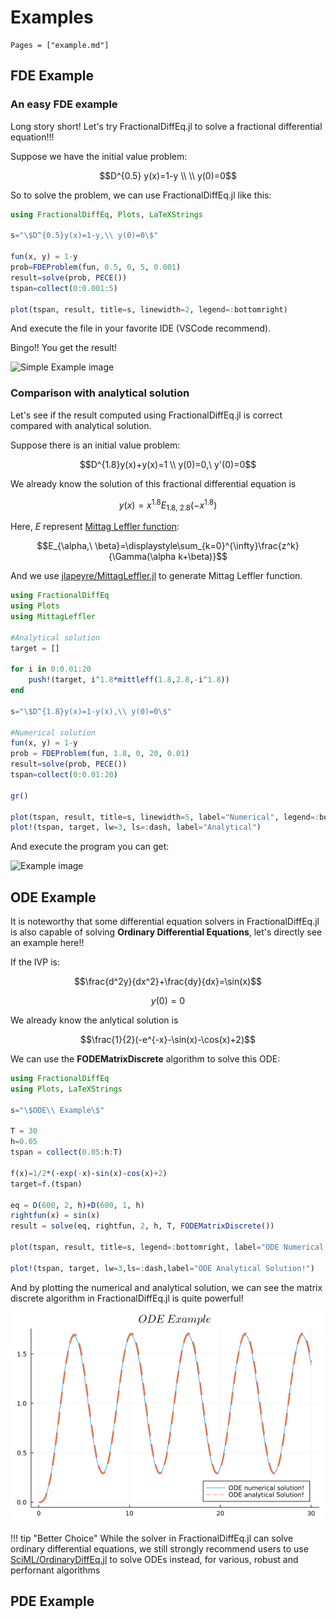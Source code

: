 # Examples

```@contents
Pages = ["example.md"]
```

## FDE Example

### An easy FDE example

Long story short! Let's try FractionalDiffEq.jl to solve a fractional differential equation!!!

Suppose we have the initial value problem:

```math
D^{0.5} y(x)=1-y \\
\\
y(0)=0
```
So to solve the problem, we can use FractionalDiffEq.jl like this:

```julia
using FractionalDiffEq, Plots, LaTeXStrings

s="\$D^{0.5}y(x)=1-y,\\ y(0)=0\$"

fun(x, y) = 1-y
prob=FDEProblem(fun, 0.5, 0, 5, 0.001)
result=solve(prob, PECE())
tspan=collect(0:0.001:5)

plot(tspan, result, title=s, linewidth=2, legend=:bottomright)
```

And execute the file in your favorite IDE (VSCode recommend).

Bingo!! You get the result!

![Simple Example image](../assets/simple_example.png)

### Comparison  with analytical solution

Let's see if the result computed using FractionalDiffEq.jl is correct compared with analytical solution.

Suppose there is an initial value problem:

```math
D^{1.8}y(x)+y(x)=1 \\
y(0)=0,\ y'(0)=0
```

We already know the solution of this fractional differential equation is

```math
y(x)=x^{1.8}E_{1.8,\ 2.8}(-x^{1.8})
```

Here, $E$ represent [Mittag Leffler function](https://en.wikipedia.org/wiki/Mittag-Leffler_function):

```math
E_{\alpha,\ \beta}=\displaystyle\sum_{k=0}^{\infty}\frac{z^k}{\Gamma(\alpha k+\beta)}
```

And we use [jlapeyre/MittagLeffler.jl](https://github.com/jlapeyre/MittagLeffler.jl) to generate Mittag Leffler function.

```julia
using FractionalDiffEq
using Plots
using MittagLeffler

#Analytical solution
target = []

for i in 0:0.01:20
    push!(target, i^1.8*mittleff(1.8,2.8,-i^1.8))
end

s="\$D^{1.8}y(x)=1-y(x),\\ y(0)=0\$"

#Numerical solution
fun(x, y) = 1-y
prob = FDEProblem(fun, 1.8, 0, 20, 0.01)
result=solve(prob, PECE())
tspan=collect(0:0.01:20)

gr()

plot(tspan, result, title=s, linewidth=5, label="Numerical", legend=:bottomright)
plot!(tspan, target, lw=3, ls=:dash, label="Analytical")
```

And execute the program you can get:

![Example image](../assets/example.png)



## ODE Example

It is noteworthy that some differential equation solvers in FractionalDiffEq.jl is also capable of solving **Ordinary Differential Equations**, let's directly see an example here!!

If the IVP is:

```math
\frac{d^2y}{dx^2}+\frac{dy}{dx}=\sin(x)
```
```math
y(0)=0
```

We already know the anlytical solution is

```math
\frac{1}{2}(-e^{-x}-\sin(x)-\cos(x)+2)
```

We can use the **FODEMatrixDiscrete** algorithm to solve this ODE:

```julia
using FractionalDiffEq
using Plots, LaTeXStrings

s="\$ODE\\ Example\$"

T = 30
h=0.05
tspan = collect(0.05:h:T)

f(x)=1/2*(-exp(-x)-sin(x)-cos(x)+2)
target=f.(tspan)

eq = D(600, 2, h)+D(600, 1, h)
rightfun(x) = sin(x)
result = solve(eq, rightfun, 2, h, T, FODEMatrixDiscrete())

plot(tspan, result, title=s, legend=:bottomright, label="ODE Numerical Solution!")

plot!(tspan, target, lw=3,ls=:dash,label="ODE Analytical Solution!")
```

And by plotting the numerical and analytical solution, we can see the matrix discrete algorithm in FractionalDiffEq.jl is quite powerful!

![ODE Example](../assets/ode_example.png)


!!! tip "Better Choice"
    While the solver in FractionalDiffEq.jl can solve ordinary differential equations, we still strongly recommend users to use [SciML/OrdinaryDiffEq.jl](https://github.com/SciML/OrdinaryDiffEq.jl) to solve ODEs instead, for various, robust and perfornant algorithms


## PDE Example